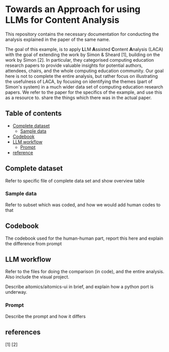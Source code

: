 # Towards an Approach for using LLMs for Content Analysis

This repository contains the necessary documentation for conducting the analysis explained in the paper of the same name.

The goal of this example, is to apply **L**LM **A**ssisted **C**ontent **A**nalysis (LACA) with the goal of extending the work by Simon & Sheard [1], building on the work by Simon [2]. In particular, they categorised computing education research papers to provide valuable insights for potential authors, attendees, chairs, and the whole computing education community. Our goal here is not to complete the entire analysis, but rather focus on illustrating the usefulness of LACA, by focusing on identifying the themes (part of Simon's system) in a much wider data set of computing education research papers. We refer to the paper for the specifics of the example, and use this as a resource to. share the things which there was in the actual paper.

## Table of contents
- [Complete dataset](#complete-dataset)
    - [Sample data](#sample-data)
- [Codebook](#codebook)
- [LLM workflow](#llm-workflow)
    - [Prompt](#prompt)
- [reference](#references)





## Complete dataset

Refer to specific file of complete data set and show overview table

### Sample data

Refer to subset which was coded, and how we would add human codes to that

## Codebook

The codebook used for the human-human part, report this here and explain the difference from prompt

## LLM workflow

Refer to the files for doing the comparison (in code), and the entire analysis. Also include the visual project.

Describe aitomics/aitomics-ui in brief, and explain how a python port is underway.

### Prompt

Describe the prompt and how it differs

## references

[1]
[2]